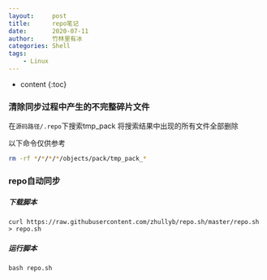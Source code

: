 ```yaml
---
layout:     post
title:      repo笔记
date:       2020-07-11
author:     竹林里有冰
categories: Shell
tags:
    - Linux
---
```


* content
{:toc}

### 清除同步过程中产生的不完整碎片文件

在```源码路径/.repo```下搜索tmp_pack
将搜索结果中出现的所有文件全部删除

以下命令仅供参考

```bash
rm -rf */*/*/*/objects/pack/tmp_pack_*
```

### repo自动同步

##### 下载脚本

```shell
curl https://raw.githubusercontent.com/zhullyb/repo.sh/master/repo.sh > repo.sh
```

##### 运行脚本

```shell
bash repo.sh
```

